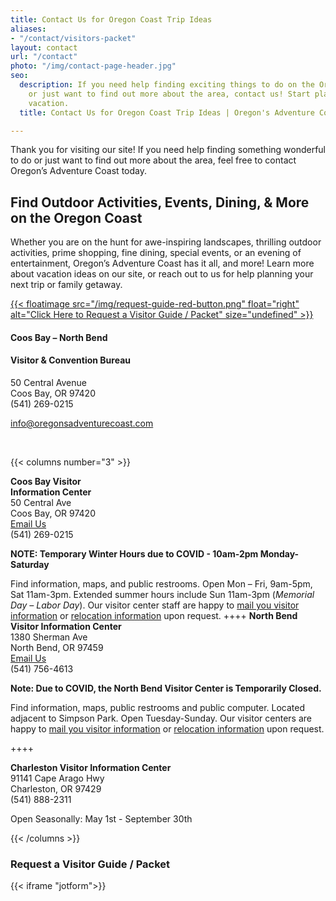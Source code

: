 ```yaml
---
title: Contact Us for Oregon Coast Trip Ideas
aliases:
- "/contact/visitors-packet"
layout: contact
url: "/contact"
photo: "/img/contact-page-header.jpg"
seo:
  description: If you need help finding exciting things to do on the Oregon Coast
    or just want to find out more about the area, contact us! Start planning your
    vacation.
  title: Contact Us for Oregon Coast Trip Ideas | Oregon's Adventure Coast

---
```

Thank you for visiting our site! If you need help finding something wonderful to do or just want to find out more about the area, feel free to contact Oregon’s Adventure Coast today.

## Find Outdoor Activities, Events, Dining, & More on the Oregon Coast

Whether you are on the hunt for awe-inspiring landscapes, thrilling outdoor activities, prime shopping, fine dining, special events, or an evening of entertainment, Oregon’s Adventure Coast has it all, and more! Learn more about vacation ideas on our site, or reach out to us for help planning your next trip or family getaway.

[ {{< floatimage src="/img/request-guide-red-button.png" float="right" alt="Click Here to Request a Visitor Guide / Packet" size="undefined" >}} ](#contactform)

#### Coos Bay – North Bend

#### Visitor & Convention Bureau

50 Central Avenue  
Coos Bay, OR 97420  
(541) 269-0215

[info@oregonsadventurecoast.com](mailto:info@oregonsadventurecoast.com)

<p> </p>

{{< columns number="3" >}}

**Coos Bay Visitor**  
**Information Center**  
50 Central Ave  
Coos Bay, OR 97420  
[Email Us](mailto:info@oregonsadventurecoast.com)  
(541) 269-0215

**NOTE: Temporary Winter Hours due to COVID - 10am-2pm Monday-Saturday**

Find information, maps, and public restrooms. Open Mon – Fri, 9am-5pm, Sat 11am-3pm. Extended summer hours include Sun 11am-3pm (_Memorial Day – Labor Day_). Our visitor center staff are happy to [mail you visitor information](#contactform) or [relocation information](/relocation-info-request/#relocationform) upon request.
\++++
**North Bend Visitor Information Center**  
1380 Sherman Ave  
North Bend, OR 97459  
[Email Us](mailto:nbinfo@northbendcity.org)  
(541) 756-4613

**Note: Due to COVID, the North Bend Visitor Center is Temporarily Closed.**

Find information, maps, public restrooms and public computer. Located adjacent to Simpson Park. Open Tuesday-Sunday. Our visitor centers are happy to [mail you visitor information](https://www.oregonsadventurecoast.com/contact/#contactform) or [relocation information](https://www.oregonsadventurecoast.com/relocation-info-request/#relocationform) upon request.

\++++

**Charleston Visitor Information Center**  
91141 Cape Arago Hwy  
Charleston, OR 97429  
(541) 888-2311

Open Seasonally: May 1st - September 30th

{{< /columns >}}



### Request a Visitor Guide / Packet

{{< iframe "jotform">}}
